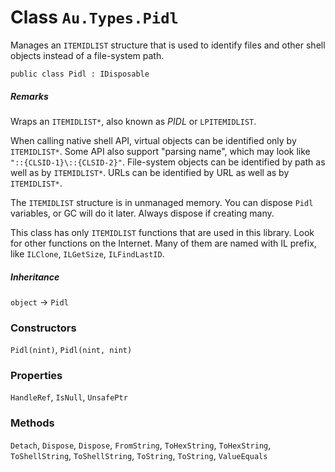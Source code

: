 # Class `Au.Types.Pidl`

Manages an `ITEMIDLIST` structure that is used to identify files and other shell objects instead of a file-system path.

```
public class Pidl : IDisposable
```

##### Remarks

Wraps an `ITEMIDLIST*`, also known as *PIDL* or `LPITEMIDLIST`.

When calling native shell API, virtual objects can be identified only by `ITEMIDLIST*`. Some API also support "parsing name", which may look like `"::{CLSID-1}\::{CLSID-2}"`. File-system objects can be identified by path as well as by `ITEMIDLIST*`. URLs can be identified by URL as well as by `ITEMIDLIST*`.

The `ITEMIDLIST` structure is in unmanaged memory. You can dispose `Pidl` variables, or GC will do it later. Always dispose if creating many.

This class has only `ITEMIDLIST` functions that are used in this library. Look for other functions on the Internet. Many of them are named with IL prefix, like `ILClone`, `ILGetSize`, `ILFindLastID`.

##### Inheritance

`object` → `Pidl`

### Constructors

`Pidl(nint)`, `Pidl(nint, nint)`

### Properties

`HandleRef`, `IsNull`, `UnsafePtr`

### Methods

`Detach`, `Dispose`, `Dispose`, `FromString`, `ToHexString`, `ToHexString`, `ToShellString`, `ToShellString`, `ToString`, `ToString`, `ValueEquals`
